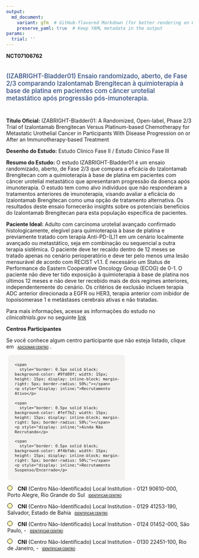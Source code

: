 ```yaml
---
output: 
  md_document:
    variant: gfm  # GitHub-flavored Markdown (for better rendering on GitHub)
    preserve_yaml: true  # Keep YAML metadata in the output
params:
  trial: ''
---
```


<script async src="https://scripts.simpleanalyticscdn.com/latest.js"></script>

**NCT07106762**

<div style="padding: 5px 5px 5px 0px; font-size: 1.20em; font-weight: 500; color: #2E4A7F; text-align: left; margin-bottom: 20px">

(IZABRIGHT-Bladder01) Ensaio randomizado, aberto, de Fase 2/3 comparando
Izalontamab Brengitecan à quimioterapia à base de platina em pacientes
com câncer urotelial metastático após progressão pós-imunoterapia.

</div>

**Título Oficial:** IZABRIGHT-Bladder01: A Randomized, Open-label, Phase
2/3 Trial of Izalontamab Brengitecan Versus Platinum-based Chemotherapy
for Metastatic Urothelial Cancer in Participants With Disease
Progression on or After an Immunotherapy-based Treatment

**Desenho do Estudo:** Estudo Clinico Fase II / Estudo Clinico Fase III

**Resumo do Estudo:** O estudo IZABRIGHT-Bladder01 é um ensaio
randomizado, aberto, de Fase 2/3 que compara a eficácia do Izalontamab
Brengitecan com a quimioterapia à base de platina em pacientes com
câncer urotelial metastático que apresentaram progressão da doença após
imunoterapia. O estudo tem como alvo indivíduos que não responderam a
tratamentos anteriores de imunoterapia, visando avaliar a eficácia do
Izalontamab Brengitecan como uma opção de tratamento alternativa. Os
resultados deste ensaio fornecerão insights sobre os potenciais
benefícios do Izalontamab Brengitecan para esta população específica de
pacientes.

**Paciente Ideal:** Adulto com carcinoma urotelial avançado confirmado
histologicamente, elegível para quimioterapia à base de platina e
previamente tratado com terapia Anti-PD-(L)1 em um cenário localmente
avançado ou metastático, seja em combinação ou sequencial a outra
terapia sistêmica. O paciente deve ter recaído dentro de 12 meses se
tratado apenas no cenário perioperatório e deve ter pelo menos uma lesão
mensurável de acordo com RECIST v1.1. É necessário um Status de
Performance do Eastern Cooperative Oncology Group (ECOG) de 0-1. O
paciente não deve ter tido exposição à quimioterapia à base de platina
nos últimos 12 meses e não deve ter recebido mais de dois regimes
anteriores, independentemente do cenário. Os critérios de exclusão
incluem terapia ADC anterior direcionada a EGFR ou HER3, terapia
anterior com inibidor de topoisomerase 1 e metástases cerebrais ativas e
não tratadas.

Para mais informações, acesse as informações do estudo no
*clinicaltrials.gov* no seguinte
[link](https://clinicaltrials.gov/ct2/show/NCT07106762)

**Centros Participantes**

Se você conhece algum centro participante que não esteja listado, clique
em
<span style="color: #2E4A7F; margin-left: 2px; padding: 4px; background-color: #f3f2f1; border-radius: 8px; font-weight: 500; font-size: 0.6em"><a
href="https://cancertrialsbr.shinyapps.io/formsapp?study_nct_id=NCT07106762&amp;location_id=N%2FA&amp;location_full_name=N%2FA&amp;form_type=Adicionar%20Centro"
target="_blank">ADICIONAR CENTRO</a></span>.

<div style="margin-bottom: 8px; margin-left: 5px; padding: 8px; max-width: 300px; background-color: #f3f2f1; border-radius: 8px; font-size: 0.9em">

<div style="margin-left: 10px;">

    <span 
      style="border: 0.5px solid black; background-color: #9fd89f; width: 15px; height: 15px; display: inline-block; margin-right: 5px; border-radius: 50%;"></span>
    <p style="display: inline;">Recrutamento Ativo</p>

</div>

<div style="margin-left: 10px;">

    <span 
      style="border: 0.5px solid black; background-color: #fef7b2; width: 15px; height: 15px; display: inline-block; margin-right: 5px; border-radius: 50%;"></span>
    <p style="display: inline;">Ainda Não Recrutando</p>

</div>

<div style="margin-left: 10px;">

    <span 
      style="border: 0.5px solid black; background-color: #f4bfab; width: 15px; height: 15px; display: inline-block; margin-right: 5px; border-radius: 50%;"></span>
    <p style="display: inline;">Recrutamento Suspenso/Encerrado</p>

</div>

</div>

<div style="margin: 3px;">

<span style="border: 0.5px solid black; display: inline-block; width: 12px; height: 12px; border-radius: 50%; margin-right: 10px; padding-bottom: 0px; background-color: #fef7b2;"></span>
<b>CNI</b> (Centro Não-Identificado) Local Institution - 0121 90610-000,
Porto Alegre, Rio Grande do Sul
<span style="color: #2E4A7F; margin-left: 2px; padding: 4px; background-color: #f3f2f1; border-radius: 8px; font-weight: 500; font-size: 0.6em"><a
href="https://cancertrialsbr.shinyapps.io/formsapp?study_nct_id=NCT07106762&amp;location_id=LOCALINSTITUTION0121PORTOALEGRERIOGRANDEDOSUL90610000BRAZIL&amp;location_full_name=%28Centro%20N%C3%A3o-Identificado%29%2C%20Local%20Institution%20-%200121%2090610-000%2C%20Porto%20Alegre%2C%20Rio%20Grande%20do%20Sul&amp;form_type=Identificar%20Centro"
target="_blank">IDENTIFICAR CENTRO</a></span>

</div>

<div style="margin: 3px;">

<span style="border: 0.5px solid black; display: inline-block; width: 12px; height: 12px; border-radius: 50%; margin-right: 10px; padding-bottom: 0px; background-color: #fef7b2;"></span>
<b>CNI</b> (Centro Não-Identificado) Local Institution - 0129 41253-190,
Salvador, Estado de Bahia
<span style="color: #2E4A7F; margin-left: 2px; padding: 4px; background-color: #f3f2f1; border-radius: 8px; font-weight: 500; font-size: 0.6em"><a
href="https://cancertrialsbr.shinyapps.io/formsapp?study_nct_id=NCT07106762&amp;location_id=LOCALINSTITUTION0129SALVADORESTADODEBAHIA41253190BRAZIL&amp;location_full_name=%28Centro%20N%C3%A3o-Identificado%29%2C%20Local%20Institution%20-%200129%2041253-190%2C%20Salvador%2C%20Estado%20de%20Bahia&amp;form_type=Identificar%20Centro"
target="_blank">IDENTIFICAR CENTRO</a></span>

</div>

<div style="margin: 3px;">

<span style="border: 0.5px solid black; display: inline-block; width: 12px; height: 12px; border-radius: 50%; margin-right: 10px; padding-bottom: 0px; background-color: #fef7b2;"></span>
<b>CNI</b> (Centro Não-Identificado) Local Institution - 0124 01452-000,
São Paulo, -
<span style="color: #2E4A7F; margin-left: 2px; padding: 4px; background-color: #f3f2f1; border-radius: 8px; font-weight: 500; font-size: 0.6em"><a
href="https://cancertrialsbr.shinyapps.io/formsapp?study_nct_id=NCT07106762&amp;location_id=LOCALINSTITUTION0124SAOPAULO01452000BRAZIL&amp;location_full_name=%28Centro%20N%C3%A3o-Identificado%29%2C%20Local%20Institution%20-%200124%2001452-000%2C%20S%C3%A3o%20Paulo%2C%20%20-%20&amp;form_type=Identificar%20Centro"
target="_blank">IDENTIFICAR CENTRO</a></span>

</div>

<div style="margin: 3px;">

<span style="border: 0.5px solid black; display: inline-block; width: 12px; height: 12px; border-radius: 50%; margin-right: 10px; padding-bottom: 0px; background-color: #fef7b2;"></span>
<b>CNI</b> (Centro Não-Identificado) Local Institution - 0130 22451-100,
Rio de Janeiro, -
<span style="color: #2E4A7F; margin-left: 2px; padding: 4px; background-color: #f3f2f1; border-radius: 8px; font-weight: 500; font-size: 0.6em"><a
href="https://cancertrialsbr.shinyapps.io/formsapp?study_nct_id=NCT07106762&amp;location_id=LOCALINSTITUTION0130RIODEJANEIRO22451100BRAZIL&amp;location_full_name=%28Centro%20N%C3%A3o-Identificado%29%2C%20Local%20Institution%20-%200130%2022451-100%2C%20Rio%20de%20Janeiro%2C%20%20-%20&amp;form_type=Identificar%20Centro"
target="_blank">IDENTIFICAR CENTRO</a></span>

</div>
